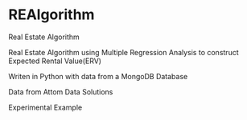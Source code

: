 # REAlgorithm
Real Estate Algorithm

Real Estate Algorithm using Multiple Regression Analysis to construct Expected Rental Value(ERV)

Writen in Python with data from a MongoDB Database

Data from Attom Data Solutions

Experimental Example
